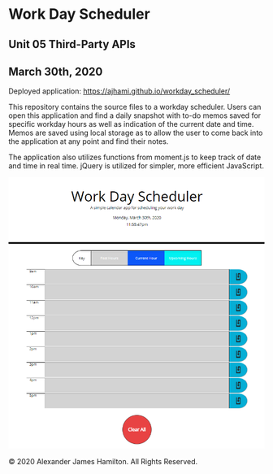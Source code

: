 # Work Day Scheduler

## Unit 05 Third-Party APIs
## March 30th, 2020

Deployed application: https://ajhami.github.io/workday_scheduler/

This repository contains the source files to a workday scheduler. Users can open this application and find a daily snapshot with to-do memos saved for specific workday hours as well as indication of the current date and time. Memos are saved using local storage as to allow the user to come back into the application at any point and find their notes.

The application also utilizes functions from moment.js to keep track of date and time in real time. jQuery is utilized for simpler, more efficient JavaScript.

![Work Day Scheduler](./assets/images/scheduler_screenshot.png)

© 2020 Alexander James Hamilton. All Rights Reserved.
